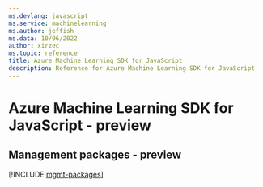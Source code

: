 ```yaml
---
ms.devlang: javascript
ms.service: machinelearning
ms.author: jeffish
ms.data: 10/06/2022
author: xirzec
ms.topic: reference
title: Azure Machine Learning SDK for JavaScript
description: Reference for Azure Machine Learning SDK for JavaScript
---
```

# Azure Machine Learning SDK for JavaScript - preview

## Management packages - preview
[!INCLUDE [mgmt-packages](machine-learning-mgmt-index.md)]